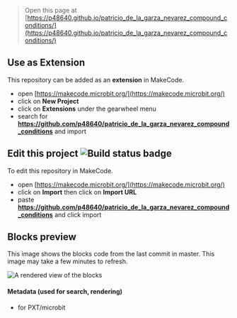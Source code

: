 
> Open this page at [https://p48640.github.io/patricio_de_la_garza_nevarez_compound_conditions/](https://p48640.github.io/patricio_de_la_garza_nevarez_compound_conditions/)

## Use as Extension

This repository can be added as an **extension** in MakeCode.

* open [https://makecode.microbit.org/](https://makecode.microbit.org/)
* click on **New Project**
* click on **Extensions** under the gearwheel menu
* search for **https://github.com/p48640/patricio_de_la_garza_nevarez_compound_conditions** and import

## Edit this project ![Build status badge](https://github.com/p48640/patricio_de_la_garza_nevarez_compound_conditions/workflows/MakeCode/badge.svg)

To edit this repository in MakeCode.

* open [https://makecode.microbit.org/](https://makecode.microbit.org/)
* click on **Import** then click on **Import URL**
* paste **https://github.com/p48640/patricio_de_la_garza_nevarez_compound_conditions** and click import

## Blocks preview

This image shows the blocks code from the last commit in master.
This image may take a few minutes to refresh.

![A rendered view of the blocks](https://github.com/p48640/patricio_de_la_garza_nevarez_compound_conditions/raw/master/.github/makecode/blocks.png)

#### Metadata (used for search, rendering)

* for PXT/microbit
<script src="https://makecode.com/gh-pages-embed.js"></script><script>makeCodeRender("{{ site.makecode.home_url }}", "{{ site.github.owner_name }}/{{ site.github.repository_name }}");</script>
